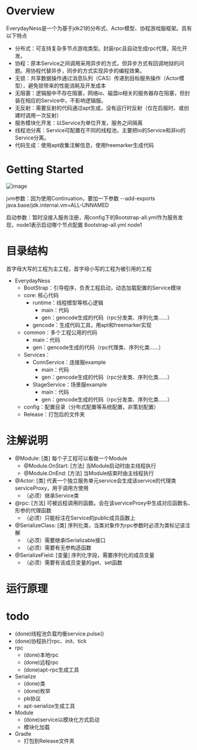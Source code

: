 # Overview

EverydayNess是一个为基于jdk21的分布式、Actor模型、协程游戏服框架。具有以下特点
* 分布式：可支持复杂多节点游戏类型。封装rpc且自动生成rpc代理，简化开发。
* 协程：原本Service之间调用采用异步的方式，但异步方式有回调地狱的问题。用协程代替异步，同步的方式实现异步的编程效果。
* 无锁：共享数据操作通过消息队列（CAS）传递到目标服务操作（Actor模型），避免锁带来的性能消耗及开发成本
* 无阻塞：逻辑服中不存在阻塞，网络io、磁盘io相关的服务器存在阻塞，但封装在相应的Service中，不影响逻辑服。
* 无反射：需要反射的代码通过apt生成，没有运行时反射（仅在启服时、或创建时调用一次反射）
* 服务模块化开发：以Service为单位开发，服务之间隔离
* 线程池分离：Service可配置在不同的线程池，主要把io的Service和非io的Service分离。
* 代码生成：使用apt收集注解信息，使用freemarker生成代码


# Getting Started

![image](https://github.com/wcqdong/EverydayNess/assets/26830796/5b665f27-e2d0-4928-ad35-c1c29c151fd9)

jvm参数：因为使用Continuation，要加一下参数
--add-exports java.base/jdk.internal.vm=ALL-UNNAMED

启动参数：暂时没接入服务注册，用config下的Bootstrap-all.yml作为服务发现，node1表示启动哪个节点配置
Bootstrap-all.yml node1

# 目录结构

首字母大写的工程为主工程，首字母小写的工程为被引用的工程

* EverydayNess
  * BootStrap：引导程序，负责工程启动，动态加载配置的Service模块
  * core: 核心代码
    * runtime：线程模型等核心逻辑
      * main：代码
      * gen：gencode生成的代码（rpc分发类、序列化类……）
    * gencode：生成代码工具，用apt和freemarker实现
  * common：多个工程公用的代码
    * main：代码
    * gen：gencode生成的代码（rpc代理类、序列化类……）
  * Services： 
    * ConnService：连接服example
      * main：代码
      * gen：gencode生成的代码（rpc分发类、序列化类……）
    * StageService：场景服example
      * main：代码
      * gen：gencode生成的代码（rpc分发类、序列化类……）
  * config：配置目录（分布式配置等系统配置，非策划配置）
  * Release：打包后的文件夹

# 注解说明

* @Module: [类] 每个子工程可以看做一个Module
  * @Module.OnStart: [方法] 当Module启动时由主线程执行
  * @Module.OnEnd: [方法] 当Module结束时由主线程执行
* @Actor: [类] 代表一个独立服务单元service会生成该service的代理类serviceProxy，用于调用方使用
  * （必须）继承Service类
* @rpc: [方法] 可被远程调用的函数。会在该serviceProxy中生成对应函数名、形参的代理函数
  * （必须）只能标注在Service的public成员函数上
* @SerializeClass: [类] 序列化类，当类对象作为rpc参数时必须为类标记该注解
  * （必须）需要继承ISerializable接口
  * （必须）需要有无参构造函数
* @SerializeField: [变量] 序列化字段，需要序列化的成员变量
  * （必须）需要有该成员变量的get、set函数

# 运行原理



# todo

* (done)线程池负载均衡service.pulse()
* (done)协程执行rpc、init、tick
* rpc
  * (done)本地rpc
  * (done)远程rpc
  * (done)apt-rpc生成工具
* Serialize
  * (done)类
  * (done)枚举
  * pb协议
  * apt-serialize生成工具
* Module
  * (done)service以模块化方式启动
  * 模块化加载
* Gradle
  * 打包到Release文件夹



